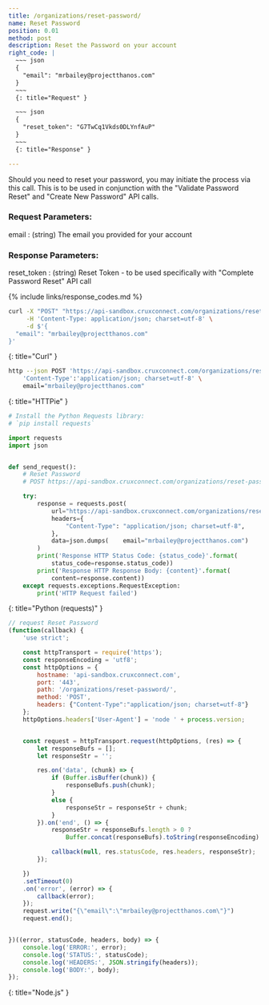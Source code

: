 ```yaml
---
title: /organizations/reset-password/
name: Reset Password
position: 0.01
method: post
description: Reset the Password on your account
right_code: |
  ~~~ json
  {
    "email": "mrbailey@projectthanos.com"
  }
  ~~~
  {: title="Request" }

  ~~~ json
  {
    "reset_token": "G7TwCq1Vkds0DLYnfAuP"
  }
  ~~~
  {: title="Response" }

---
```

Should you need to reset your password, you may initiate the process via this call. This is to be used in conjunction with the "Validate Password Reset" and "Create New Password" API calls.

### Request Parameters:

email
: (string) The email you provided for your account

### Response Parameters:

reset_token
: (string) Reset Token - to be used specifically with "Complete Password Reset" API call

{% include links/response_codes.md %}

~~~ bash
curl -X "POST" "https://api-sandbox.cruxconnect.com/organizations/reset-password/" \
     -H 'Content-Type: application/json; charset=utf-8' \
     -d $'{
  "email": "mrbailey@projectthanos.com"
}'

~~~
{: title="Curl" }

~~~ bash
http --json POST 'https://api-sandbox.cruxconnect.com/organizations/reset-password/' \
    'Content-Type':'application/json; charset=utf-8' \
    email="mrbailey@projectthanos.com"

~~~
{: title="HTTPie" }

~~~ python
# Install the Python Requests library:
# `pip install requests`

import requests
import json


def send_request():
    # Reset Password
    # POST https://api-sandbox.cruxconnect.com/organizations/reset-password/

    try:
        response = requests.post(
            url="https://api-sandbox.cruxconnect.com/organizations/reset-password/",
            headers={
                "Content-Type": "application/json; charset=utf-8",
            },
            data=json.dumps(    email="mrbailey@projectthanos.com")
        )
        print('Response HTTP Status Code: {status_code}'.format(
            status_code=response.status_code))
        print('Response HTTP Response Body: {content}'.format(
            content=response.content))
    except requests.exceptions.RequestException:
        print('HTTP Request failed')

~~~
{: title="Python (requests)" }

~~~ javascript
// request Reset Password
(function(callback) {
    'use strict';

    const httpTransport = require('https');
    const responseEncoding = 'utf8';
    const httpOptions = {
        hostname: 'api-sandbox.cruxconnect.com',
        port: '443',
        path: '/organizations/reset-password/',
        method: 'POST',
        headers: {"Content-Type":"application/json; charset=utf-8"}
    };
    httpOptions.headers['User-Agent'] = 'node ' + process.version;


    const request = httpTransport.request(httpOptions, (res) => {
        let responseBufs = [];
        let responseStr = '';

        res.on('data', (chunk) => {
            if (Buffer.isBuffer(chunk)) {
                responseBufs.push(chunk);
            }
            else {
                responseStr = responseStr + chunk;
            }
        }).on('end', () => {
            responseStr = responseBufs.length > 0 ?
                Buffer.concat(responseBufs).toString(responseEncoding) : responseStr;

            callback(null, res.statusCode, res.headers, responseStr);
        });

    })
    .setTimeout(0)
    .on('error', (error) => {
        callback(error);
    });
    request.write("{\"email\":\"mrbailey@projectthanos.com\"}")
    request.end();


})((error, statusCode, headers, body) => {
    console.log('ERROR:', error);
    console.log('STATUS:', statusCode);
    console.log('HEADERS:', JSON.stringify(headers));
    console.log('BODY:', body);
});

~~~
{: title="Node.js" }

